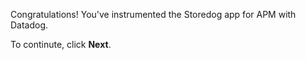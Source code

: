Congratulations! You've instrumented the Storedog app for APM with Datadog.

To continute, click **Next**.